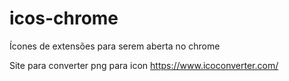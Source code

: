 # icos-chrome
Ícones de extensões para serem aberta no chrome

Site para converter png para icon
https://www.icoconverter.com/
